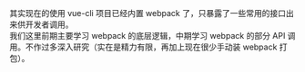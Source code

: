 其实现在的使用 vue-cli 项目已经内置 webpack 了，只暴露了一些常用的接口出来供开发者调用。  
我们这里前期主要学习 webpack 的底层逻辑，中期学习 webpack 的部分 API 调用。不作过多深入研究（实在是精力有限，再加上现在很少手动装 webpack 打包）。